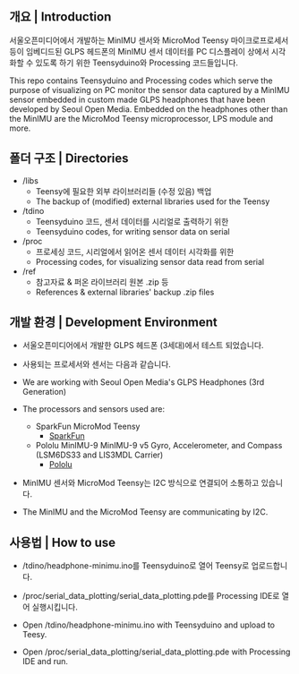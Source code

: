 ## 개요 | Introduction
서울오픈미디어에서 개발하는 MinIMU 센서와 MicroMod Teensy 마이크로프로세서 등이 임베디드된 GLPS 헤드폰의 MinIMU 센서 데이터를 PC 디스플레이 상에서 시각화할 수 있도록 하기 위한 Teensyduino와 Processing 코드들입니다.

This repo contains Teensyduino and Processing codes which serve the purpose of visualizing on PC monitor the sensor data captured by a MinIMU sensor embedded in custom made GLPS headphones that have been developed by Seoul Open Media. Embedded on the headphones other than the MinIMU are the MicroMod Teensy microprocessor, LPS module and more.

## 폴더 구조 | Directories
- /libs
  - Teensy에 필요한 외부 라이브러리들 (수정 있음) 백업
  - The backup of (modified) external libraries used for the Teensy
- /tdino
  - Teensyduino 코드, 센서 데이터를 시리얼로 출력하기 위한
  - Teensyduino codes, for writing sensor data on serial
- /proc
  - 프로세싱 코드, 시리얼에서 읽어온 센서 데이터 시각화를 위한
  - Processing codes, for visualizing sensor data read from serial
- /ref
  - 참고자료 & 퍼온 라이브러리 원본 .zip 등
  - References & external libraries' backup .zip files

## 개발 환경 | Development Environment

- 서울오픈미디어에서 개발한 GLPS 헤드폰 (3세대)에서 테스트 되었습니다.
- 사용되는 프로세서와 센서는 다음과 같습니다.

- We are working with Seoul Open Media's GLPS Headphones (3rd Generation)
- The processors and sensors used are:

  - SparkFun MicroMod Teensy 
    - [SparkFun](https://www.sparkfun.com/products/16402)
  - Pololu MinIMU-9 MinIMU-9 v5 Gyro, Accelerometer, and Compass (LSM6DS33 and LIS3MDL Carrier)
    - [Pololu](https://www.pololu.com/product/2738)

- MinIMU 센서와 MicroMod Teensy는 I2C 방식으로 연결되어 소통하고 있습니다.
- The MinIMU and the MicroMod Teensy are communicating by I2C.

## 사용법 | How to use
- /tdino/headphone-minimu.ino를 Teensyduino로 열어 Teensy로 업로드합니다.
- /proc/serial_data_plotting/serial_data_plotting.pde를 Processing IDE로 열어 실행시킵니다.

- Open /tdino/headphone-minimu.ino with Teensyduino and upload to Teesy.
- Open /proc/serial_data_plotting/serial_data_plotting.pde with Processing IDE and run.